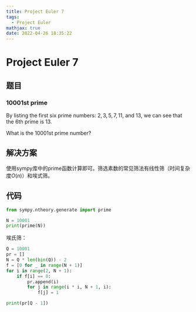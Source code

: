 ```yaml
---
title: Project Euler 7
tags:
  - Project Euler
mathjax: true
date: 2022-04-26 18:35:22
---
```


<escape><!-- more --></escape>

# Project Euler 7

## 题目

### 10001st prime

By listing the first six prime numbers: $2, 3, 5, 7, 11$, and $13$, we can see that the $6\mathrm{th}$ prime is $13$.

What is the $10 001\mathrm{st}$ prime number?

## 解决方案

使用sympy库中的prime函数计算即可。筛选素数的常见筛法有线性筛（时间复杂度$O(n)$）和埃式筛。

## 代码

```Python
from sympy.ntheory.generate import prime

N = 10001
print(prime(N))
```

埃氏筛：

```Python
Q = 10001
pr = []
N = Q * len(bin(Q)) - 2
f = [0 for _ in range(N + 1)]
for i in range(2, N + 1):
    if f[i] == 0:
        pr.append(i)
        for j in range(i * i, N + 1, i):
            f[j] = 1

print(pr[Q - 1])
```
